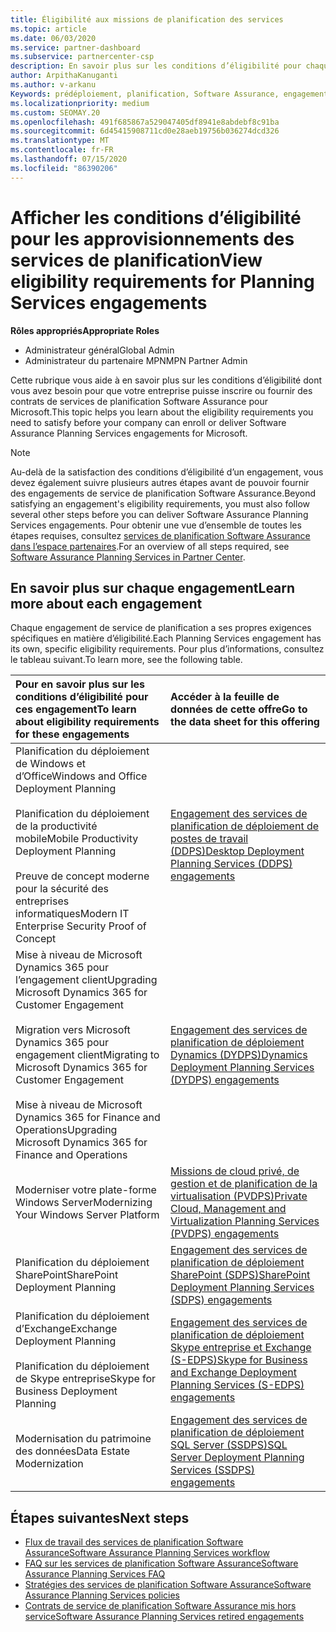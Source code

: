 ```yaml
---
title: Éligibilité aux missions de planification des services
ms.topic: article
ms.date: 06/03/2020
ms.service: partner-dashboard
ms.subservice: partnercenter-csp
description: En savoir plus sur les conditions d’éligibilité pour chaque engagement de service de planification Software assurance qu’une société souhaite offrir aux clients d’entreprise.
author: ArpithaKanuganti
ms.author: v-arkanu
Keywords: prédéploiement, planification, Software Assurance, engagement, exigences, éligibilité, offre
ms.localizationpriority: medium
ms.custom: SEOMAY.20
ms.openlocfilehash: 491f685867a529047405df8941e8abdebf8c91ba
ms.sourcegitcommit: 6d45415908711cd0e28aeb19756b036274dcd326
ms.translationtype: MT
ms.contentlocale: fr-FR
ms.lasthandoff: 07/15/2020
ms.locfileid: "86390206"
---
```

# <a name="view-eligibility-requirements-for-planning-services-engagements"></a><span data-ttu-id="728c1-104">Afficher les conditions d’éligibilité pour les approvisionnements des services de planification</span><span class="sxs-lookup"><span data-stu-id="728c1-104">View eligibility requirements for Planning Services engagements</span></span>

<span data-ttu-id="728c1-105">**Rôles appropriés**</span><span class="sxs-lookup"><span data-stu-id="728c1-105">**Appropriate Roles**</span></span>

- <span data-ttu-id="728c1-106">Administrateur général</span><span class="sxs-lookup"><span data-stu-id="728c1-106">Global Admin</span></span>
- <span data-ttu-id="728c1-107">Administrateur du partenaire MPN</span><span class="sxs-lookup"><span data-stu-id="728c1-107">MPN Partner Admin</span></span>

<span data-ttu-id="728c1-108">Cette rubrique vous aide à en savoir plus sur les conditions d’éligibilité dont vous avez besoin pour que votre entreprise puisse inscrire ou fournir des contrats de services de planification Software Assurance pour Microsoft.</span><span class="sxs-lookup"><span data-stu-id="728c1-108">This topic helps you learn about the eligibility requirements you need to satisfy before your company can enroll or deliver Software Assurance Planning Services engagements for Microsoft.</span></span>

>[!NOTE]
> <span data-ttu-id="728c1-109">Au-delà de la satisfaction des conditions d’éligibilité d’un engagement, vous devez également suivre plusieurs autres étapes avant de pouvoir fournir des engagements de service de planification Software Assurance.</span><span class="sxs-lookup"><span data-stu-id="728c1-109">Beyond satisfying an engagement's eligibility requirements, you must also follow several other steps before you can deliver Software Assurance Planning Services engagements.</span></span> <span data-ttu-id="728c1-110">Pour obtenir une vue d’ensemble de toutes les étapes requises, consultez [services de planification Software Assurance dans l’espace partenaires](software-assurance-dps.md).</span><span class="sxs-lookup"><span data-stu-id="728c1-110">For an overview of all steps required, see [Software Assurance Planning Services in Partner Center](software-assurance-dps.md).</span></span>

## <a name="learn-more-about-each-engagement"></a><span data-ttu-id="728c1-111">En savoir plus sur chaque engagement</span><span class="sxs-lookup"><span data-stu-id="728c1-111">Learn more about each engagement</span></span>

<span data-ttu-id="728c1-112">Chaque engagement de service de planification a ses propres exigences spécifiques en matière d’éligibilité.</span><span class="sxs-lookup"><span data-stu-id="728c1-112">Each Planning Services engagement has its own, specific eligibility requirements.</span></span> <span data-ttu-id="728c1-113">Pour plus d’informations, consultez le tableau suivant.</span><span class="sxs-lookup"><span data-stu-id="728c1-113">To learn more, see the following table.</span></span>

|<span data-ttu-id="728c1-114">**Pour en savoir plus sur les conditions d’éligibilité pour ces engagement**</span><span class="sxs-lookup"><span data-stu-id="728c1-114">**To learn about eligibility requirements for these engagements**</span></span>   |<span data-ttu-id="728c1-115">**Accéder à la feuille de données de cette offre**</span><span class="sxs-lookup"><span data-stu-id="728c1-115">**Go to the data sheet for this offering**</span></span>  |
|:------------------------------------|:------------------|
| <span data-ttu-id="728c1-116">Planification du déploiement de Windows et d’Office</span><span class="sxs-lookup"><span data-stu-id="728c1-116">Windows and Office Deployment Planning</span></span><br/><br/> <span data-ttu-id="728c1-117">Planification du déploiement de la productivité mobile</span><span class="sxs-lookup"><span data-stu-id="728c1-117">Mobile Productivity Deployment Planning</span></span><br/><br/> <span data-ttu-id="728c1-118">Preuve de concept moderne pour la sécurité des entreprises informatiques</span><span class="sxs-lookup"><span data-stu-id="728c1-118">Modern IT Enterprise Security Proof of Concept</span></span> | [<span data-ttu-id="728c1-119">Engagement des services de planification de déploiement de postes de travail (DDPS)</span><span class="sxs-lookup"><span data-stu-id="728c1-119">Desktop Deployment Planning Services (DDPS) engagements</span></span>](https://go.microsoft.com/fwlink/?linkid=2116072) |
| <span data-ttu-id="728c1-120">Mise à niveau de Microsoft Dynamics 365 pour l’engagement client</span><span class="sxs-lookup"><span data-stu-id="728c1-120">Upgrading Microsoft Dynamics 365 for Customer Engagement</span></span><br/><br/> <span data-ttu-id="728c1-121">Migration vers Microsoft Dynamics 365 pour engagement client</span><span class="sxs-lookup"><span data-stu-id="728c1-121">Migrating to Microsoft Dynamics 365 for Customer Engagement</span></span><br/><br/> <span data-ttu-id="728c1-122">Mise à niveau de Microsoft Dynamics 365 for Finance and Operations</span><span class="sxs-lookup"><span data-stu-id="728c1-122">Upgrading Microsoft Dynamics 365 for Finance and Operations</span></span>  | [<span data-ttu-id="728c1-123">Engagement des services de planification de déploiement Dynamics (DYDPS)</span><span class="sxs-lookup"><span data-stu-id="728c1-123">Dynamics Deployment Planning Services (DYDPS) engagements</span></span>](https://go.microsoft.com/fwlink/?linkid=2116073)  |
| <span data-ttu-id="728c1-124">Moderniser votre plate-forme Windows Server</span><span class="sxs-lookup"><span data-stu-id="728c1-124">Modernizing Your Windows Server Platform</span></span> | [<span data-ttu-id="728c1-125">Missions de cloud privé, de gestion et de planification de la virtualisation (PVDPS)</span><span class="sxs-lookup"><span data-stu-id="728c1-125">Private Cloud, Management and Virtualization Planning Services (PVDPS) engagements</span></span>](https://go.microsoft.com/fwlink/?linkid=2115982) |
| <span data-ttu-id="728c1-126">Planification du déploiement SharePoint</span><span class="sxs-lookup"><span data-stu-id="728c1-126">SharePoint Deployment Planning</span></span>   | [<span data-ttu-id="728c1-127">Engagement des services de planification de déploiement SharePoint (SDPS)</span><span class="sxs-lookup"><span data-stu-id="728c1-127">SharePoint Deployment Planning Services (SDPS) engagements</span></span>](https://go.microsoft.com/fwlink/?linkid=2116074)  |
| <span data-ttu-id="728c1-128">Planification du déploiement d’Exchange</span><span class="sxs-lookup"><span data-stu-id="728c1-128">Exchange Deployment Planning</span></span><br/><br/> <span data-ttu-id="728c1-129">Planification du déploiement de Skype entreprise</span><span class="sxs-lookup"><span data-stu-id="728c1-129">Skype for Business Deployment Planning</span></span>  | [<span data-ttu-id="728c1-130">Engagement des services de planification de déploiement Skype entreprise et Exchange (S-EDPS)</span><span class="sxs-lookup"><span data-stu-id="728c1-130">Skype for Business and Exchange Deployment Planning Services (S-EDPS) engagements</span></span>](https://go.microsoft.com/fwlink/?linkid=2116075)  |
| <span data-ttu-id="728c1-131">Modernisation du patrimoine des données</span><span class="sxs-lookup"><span data-stu-id="728c1-131">Data Estate Modernization</span></span>  | [<span data-ttu-id="728c1-132">Engagement des services de planification de déploiement SQL Server (SSDPS)</span><span class="sxs-lookup"><span data-stu-id="728c1-132">SQL Server Deployment Planning Services (SSDPS) engagements</span></span>](https://go.microsoft.com/fwlink/?linkid=2116076)  |

## <a name="next-steps"></a><span data-ttu-id="728c1-133">Étapes suivantes</span><span class="sxs-lookup"><span data-stu-id="728c1-133">Next steps</span></span>

- [<span data-ttu-id="728c1-134">Flux de travail des services de planification Software Assurance</span><span class="sxs-lookup"><span data-stu-id="728c1-134">Software Assurance Planning Services workflow</span></span>](https://go.microsoft.com/fwlink/?linkid=2115983)
- [<span data-ttu-id="728c1-135">FAQ sur les services de planification Software Assurance</span><span class="sxs-lookup"><span data-stu-id="728c1-135">Software Assurance Planning Services FAQ</span></span>](https://go.microsoft.com/fwlink/?linkid=2116077)
- [<span data-ttu-id="728c1-136">Stratégies des services de planification Software Assurance</span><span class="sxs-lookup"><span data-stu-id="728c1-136">Software Assurance Planning Services policies</span></span>](https://go.microsoft.com/fwlink/?linkid=2115984)
- [<span data-ttu-id="728c1-137">Contrats de service de planification Software Assurance mis hors service</span><span class="sxs-lookup"><span data-stu-id="728c1-137">Software Assurance Planning Services retired engagements</span></span>](https://query.prod.cms.rt.microsoft.com/cms/api/am/binary/RE4sln9)
